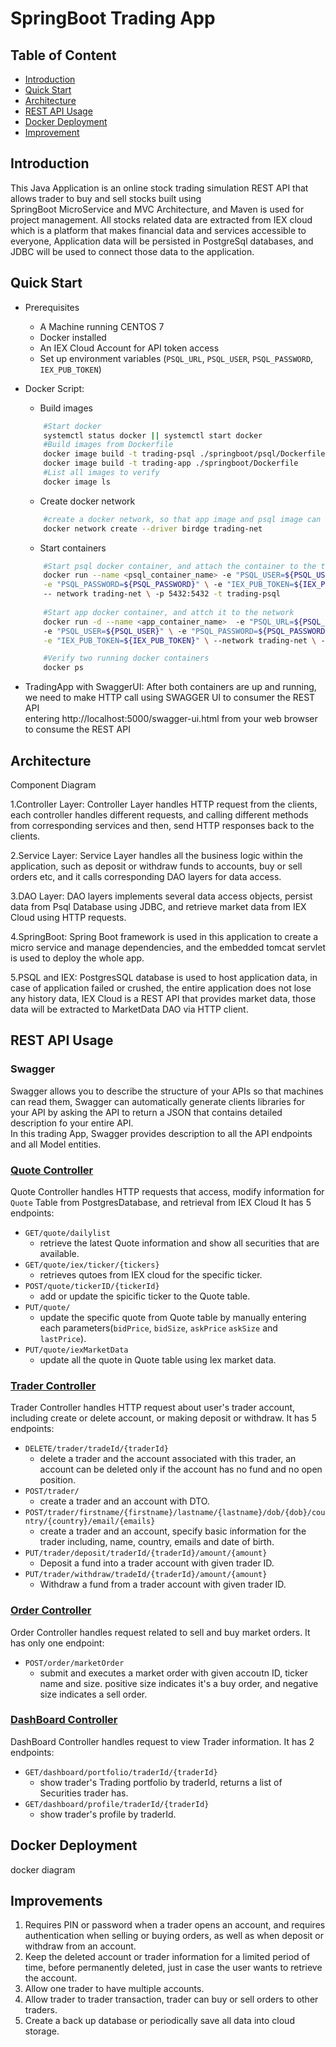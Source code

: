 # SpringBoot Trading App
## Table of Content 
- [Introduction](#Introduction)  
- [Quick Start](#Quick-Start)  
- [Architecture](#Architecture)  
- [REST API Usage](#REST-API-Usage)  
- [Docker Deployment](#Docker-Deployment)  
- [Improvement](#Improvements)  


## Introduction 
This Java Application is an online stock trading simulation REST API that allows trader to buy and sell stocks built using  
SpringBoot MicroService and MVC Architecture, and Maven is used for project management. All stocks related data are extracted from IEX cloud which is a platform that makes
financial data and services accessible to everyone, Application data will be persisted in PostgreSql databases, and JDBC will be used to connect those 
data to the application.
 
## Quick Start 
- Prerequisites
    - A Machine running CENTOS 7
    - Docker installed 
    - An IEX Cloud Account for API token access
    - Set up environment variables (`PSQL_URL`, `PSQL_USER`, `PSQL_PASSWORD`, `IEX_PUB_TOKEN`)
- Docker Script:
    - Build images  
    ```bash
        #Start docker 
        systemctl status docker || systemctl start docker 
        #Build images from Dockerfile 
        docker image build -t trading-psql ./springboot/psql/Dockerfile
        docker image build -t trading-app ./springboot/Dockerfile
        #List all images to verify
        docker image ls       
    ```
    - Create docker network   
    ```bash 
        #create a docker network, so that app image and psql image can interact with  each other  
        docker network create --driver birdge trading-net
    ```
    - Start containers
    ```bash
        #Start psql docker container, and attach the container to the trading-net netowrk 
        docker run --name <psql_container_name> -e "PSQL_USER=${PSQL_USER}" \
        -e "PSQL_PASSWORD=${PSQL_PASSWORD}" \ -e "IEX_PUB_TOKEN=${IEX_PUB_TOKEN}" \ 
        -- network trading-net \ -p 5432:5432 -t trading-psql
        
        #Start app docker container, and attch it to the network 
        docker run -d --name <app_container_name>  -e "PSQL_URL=${PSQL_URL}" \ 
        -e "PSQL_USER=${PSQL_USER}" \ -e "PSQL_PASSWORD=${PSQL_PASSWORD}" \
        -e "IEX_PUB_TOKEN=${IEX_PUB_TOKEN}" \ --network trading-net \ -p 5000:8080 -t trading-app
  
        #Verify two running docker containers 
        docker ps 
    ```
    
- TradingApp with SwaggerUI: 
    After both containers are up and running, we need to make HTTP call using SWAGGER UI to consumer the REST API  
    entering http://localhost:5000/swagger-ui.html from your web browser to consume the REST API  
    
    

##  Architecture
Component Diagram

1.Controller Layer: Controller Layer handles HTTP request from the clients, each controller handles different requests, 
and calling different methods from corresponding services and then, send HTTP responses back to the clients.  

2.Service Layer: Service Layer handles all the business logic within the application, such as deposit or withdraw funds to accounts,
buy or sell orders etc, and it calls corresponding DAO layers for data access.  

3.DAO Layer: DAO layers implements several data access objects, persist data from Psql Database using JDBC, and retrieve market data from IEX Cloud
using HTTP requests. 

4.SpringBoot: Spring Boot framework is used in this application to create a micro service and manage dependencies, and the embedded tomcat servlet is used to deploy the whole app.

5.PSQL and IEX: PostgresSQL database is used to host application data, in case of application failed or crushed, the entire application does 
not lose any history data, IEX Cloud is a REST API that provides market data, those data will be extracted to MarketData DAO via HTTP client.

##  REST API Usage
###  Swagger
Swagger allows you to describe the structure of your APIs so that machines can read them, Swagger can automatically generate clients libraries for 
your API by asking the API to return a JSON that contains detailed description fo your entire API.  
In this trading App, Swagger provides description to all the API endpoints and all Model entities. 

### [Quote Controller](./springboot/src/main/java/ca/jrvs/apps/trading/controller/QuoteController.java)
Quote Controller handles HTTP requests that access, modify information for `Quote` Table from PostgresDatabase, and retrieval from IEX Cloud
 It has 5 endpoints:  
 - `GET/quote/dailylist`
    - retrieve the latest Quote information and show all securities that are available.
 - `GET/quote/iex/ticker/{tickers}`
    - retrieves qutoes from IEX cloud for the specific ticker. 
 - `POST/quote/tickerID/{tickerId}`
    - add or update the spicific ticker to the Quote table.
 - `PUT/quote/`
    - update the specific quote from Quote table by manually entering each parameters(`bidPrice`, `bidSize`, `askPrice`
    `askSize` and `lastPrice`).
 - `PUT/quote/iexMarketData`
    -  update all the quote in Quote table using Iex market data. 
 
### [Trader Controller](./springboot/src/main/java/ca/jrvs/apps/trading/controller/TraderAccountController.java)  
Trader Controller handles HTTP request about user's trader account, including create or delete account, or making deposit or withdraw.
It has 5 endpoints: 
- `DELETE/trader/tradeId/{traderId}`
    - delete a trader and the account associated with this trader, an account can be deleted only if the account 
    has no fund and no open position. 
- `POST/trader/` 
    - create a trader and an account with DTO.
- `POST/trader/firstname/{firstname}/lastname/{lastname}/dob/{dob}/country/{country}/email/{emails}` 
    - create a trader and an account, specify basic information for the trader including, name, country, emails and date of birth.
- `PUT/trader/deposit/traderId/{traderId}/amount/{amount}`
    - Deposit a fund into a trader account with given trader ID.
- `PUT/trader/withdraw/tradeId/{traderId}/amount/{amount}`
    - Withdraw a fund from a trader account with given trader ID.

### [Order Controller](./springboot/src/main/java/ca/jrvs/apps/trading/controller/OrderController.java) 
Order Controller handles request related to sell and buy market orders. It has only one endpoint: 
- `POST/order/marketOrder`
    - submit and executes a market order with given accoutn ID, ticker name and size. positive size indicates it's a
    buy order, and negative size indicates a sell order.

### [DashBoard Controller](./springboot/src/main/java/ca/jrvs/apps/trading/controller/DashboardController.java) 
DashBoard Controller handles request to view Trader information. It has 2 endpoints: 
- `GET/dashboard/portfolio/traderId/{traderId}`
    - show trader's Trading portfolio by traderId, returns a list of Securities trader has.
- `GET/dashboard/profile/traderId/{traderId}`
    - show trader's profile by traderId.

## Docker Deployment 
docker diagram 

## Improvements
1. Requires PIN or password when a trader opens an account, and requires authentication when selling or buying orders,
as well as when deposit or withdraw from an account.
2. Keep the deleted account or trader information for a limited period of time, before permanently deleted, just in case the 
user wants to retrieve the account. 
3. Allow one trader to have multiple accounts.
4. Allow trader to trader transaction, trader can buy or sell orders to other traders.
5. Create a back up database or periodically save all data into cloud storage. 
